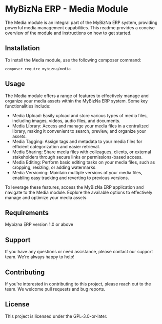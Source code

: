 # MyBizNa ERP - Media Module
The Media module is an integral part of the MyBizNa ERP system, providing powerful media management capabilities. This readme provides a concise overview of the module and instructions on how to get started.

## Installation 
To install the Media module, use the following composer command:
```
composer require mybizna/media
```

## Usage
The Media module offers a range of features to effectively manage and organize your media assets within the MyBizNa ERP system. Some key functionalities include:

 - Media Upload: Easily upload and store various types of media files, including images, videos, audio files, and documents.
 - Media Library: Access and manage your media files in a centralized library, making it convenient to search, preview, and organize your assets.
 - Media Tagging: Assign tags and metadata to your media files for efficient categorization and easier retrieval.
 - Media Sharing: Share media files with colleagues, clients, or external stakeholders through secure links or permissions-based access.
 - Media Editing: Perform basic editing tasks on your media files, such as cropping, resizing, or adding watermarks.
 - Media Versioning: Maintain multiple versions of your media files, enabling easy tracking and reverting to previous versions.

To leverage these features, access the MyBizNa ERP application and navigate to the Media module. Explore the available options to effectively manage and optimize your media assets

## Requirements
Mybizna ERP version 1.0 or above

## Support
If you have any questions or need assistance, please contact our support team. We're always happy to help!

## Contributing
If you're interested in contributing to this project, please reach out to the team. We welcome pull requests and bug reports.

## License
This project is licensed under the GPL-3.0-or-later.
